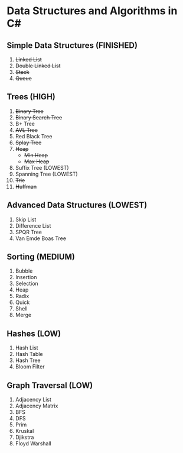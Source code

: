 # Data Structures and Algorithms in C#

## Simple Data Structures (FINISHED)
 1. ~~Linked List~~
 2. ~~Double Linked List~~
 3. ~~Stack~~
 4. ~~Queue~~

## Trees (HIGH)
  1. ~~Binary Tree~~
  2. ~~Binary Search Tree~~
  3. B+ Tree
  4. ~~AVL Tree~~
  5. Red Black Tree
  6. ~~Splay Tree~~
  7. ~~Heap~~
     * ~~Min Heap~~
     * ~~Max Heap~~
  8. Suffix Tree (LOWEST)
  9. Spanning Tree (LOWEST)
  10. ~~Trie~~
  11. ~~Huffman~~ 
  
## Advanced Data Structures (LOWEST)
  1. Skip List
  2. Difference List
  3. SPQR Tree
  4. Van Emde Boas Tree
  
 ## Sorting (MEDIUM)
  1. Bubble
  2. Insertion
  3. Selection
  4. Heap
  5. Radix
  6. Quick
  7. Shell
  8. Merge
 
 ## Hashes (LOW)
  1. Hash List
  2. Hash Table
  3. Hash Tree
  4. Bloom Filter
  
 ## Graph Traversal (LOW)
  1. Adjacency List
  2. Adjacency Matrix
  3. BFS
  4. DFS
  5. Prim
  6. Kruskal
  7. Djikstra
  8. Floyd Warshall
